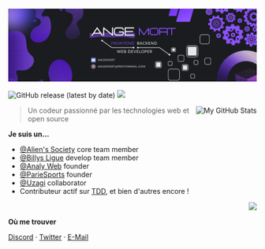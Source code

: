 ![Banner](banner_angemort.png)
<br>

![GitHub release (latest by date)](https://img.shields.io/twitter/follow/AngeM0rt?style=social)
<img src="https://hits-app.vercel.app/hits?url=https%3A%2F%2Fgithub.com%2Fangemort" />

<a href="https://github.com/angemort">
  <img src="https://github-readme-stats.vercel.app/api?username=angemort&show_icons=true&hide_border=true&icon_color=60696f&title_color=8d939d&include_all_commits=true&hide_title=true&bg_color=1f2228&text_color=8d939d&count_private=true#gh-dark-mode-only" align="right" alt="My GitHub Stats" />
</a>

> Un codeur passionné par les technologies web et open source

**Je suis un...**

- [@Alien's Society](https://github.com/Alien-s-Society) core team member
- [@Billys Ligue](https://github.com/) develop team member
- [@Analy Web](https://github.com/AnalyWeb) founder
- [@ParieSports](https://github.com/Paris-e-sport) founder
- [@Uzagi](https://uzagi.fr/) collaborator
- Contributeur actif sur [TDD](https://discord.gg/jBKdhMkbks), et bien d'autres encore !

<a href="https://github.com/angemort">
  <img src="https://github-readme-stats.vercel.app/api/top-langs/?username=angemort&layout=compact&hide_border=true&hide_title=true&bg_color=1A1C1F&title_color=fff&text_color=ccc"  align="right"/>
</a>
<br>
  
**Où me trouver**

[Discord](https://discord.me/angemort) ·
[Twitter](https://twitter.com/angem0rt) ·
[E-Mail](mailto:angemort_at_protonmail.com)
